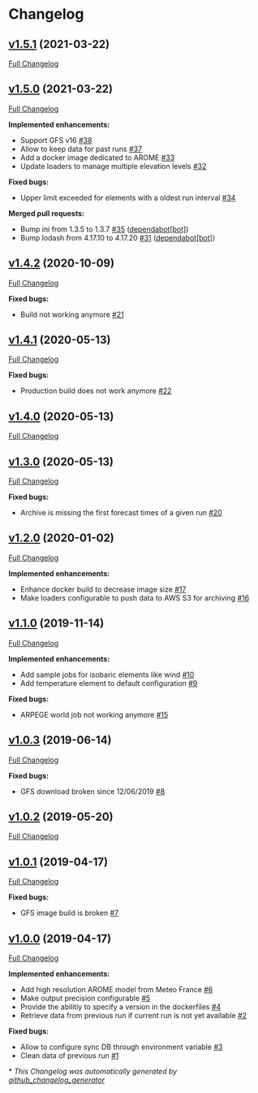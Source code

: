 # Changelog

## [v1.5.1](https://github.com/weacast/weacast-loader/tree/v1.5.1) (2021-03-22)

[Full Changelog](https://github.com/weacast/weacast-loader/compare/v1.5.0...v1.5.1)

## [v1.5.0](https://github.com/weacast/weacast-loader/tree/v1.5.0) (2021-03-22)

[Full Changelog](https://github.com/weacast/weacast-loader/compare/v1.4.2...v1.5.0)

**Implemented enhancements:**

- Support GFS v16 [\#38](https://github.com/weacast/weacast-loader/issues/38)
- Allow to keep data for past runs [\#37](https://github.com/weacast/weacast-loader/issues/37)
- Add a docker image dedicated to AROME [\#33](https://github.com/weacast/weacast-loader/issues/33)
- Update loaders to manage multiple elevation levels [\#32](https://github.com/weacast/weacast-loader/issues/32)

**Fixed bugs:**

- Upper limit exceeded for elements with a oldest run interval [\#34](https://github.com/weacast/weacast-loader/issues/34)

**Merged pull requests:**

- Bump ini from 1.3.5 to 1.3.7 [\#35](https://github.com/weacast/weacast-loader/pull/35) ([dependabot[bot]](https://github.com/apps/dependabot))
- Bump lodash from 4.17.10 to 4.17.20 [\#31](https://github.com/weacast/weacast-loader/pull/31) ([dependabot[bot]](https://github.com/apps/dependabot))

## [v1.4.2](https://github.com/weacast/weacast-loader/tree/v1.4.2) (2020-10-09)

[Full Changelog](https://github.com/weacast/weacast-loader/compare/v1.4.1...v1.4.2)

**Fixed bugs:**

- Build not working anymore [\#21](https://github.com/weacast/weacast-loader/issues/21)

## [v1.4.1](https://github.com/weacast/weacast-loader/tree/v1.4.1) (2020-05-13)

[Full Changelog](https://github.com/weacast/weacast-loader/compare/v1.4.0...v1.4.1)

**Fixed bugs:**

- Production build does not work anymore [\#22](https://github.com/weacast/weacast-loader/issues/22)

## [v1.4.0](https://github.com/weacast/weacast-loader/tree/v1.4.0) (2020-05-13)

[Full Changelog](https://github.com/weacast/weacast-loader/compare/v1.3.0...v1.4.0)

## [v1.3.0](https://github.com/weacast/weacast-loader/tree/v1.3.0) (2020-05-13)

[Full Changelog](https://github.com/weacast/weacast-loader/compare/v1.2.0...v1.3.0)

**Fixed bugs:**

- Archive is missing the first forecast times of a given run [\#20](https://github.com/weacast/weacast-loader/issues/20)

## [v1.2.0](https://github.com/weacast/weacast-loader/tree/v1.2.0) (2020-01-02)

[Full Changelog](https://github.com/weacast/weacast-loader/compare/v1.1.0...v1.2.0)

**Implemented enhancements:**

- Enhance docker build to decrease image size [\#17](https://github.com/weacast/weacast-loader/issues/17)
- Make loaders configurable to push data to AWS S3 for archiving [\#16](https://github.com/weacast/weacast-loader/issues/16)

## [v1.1.0](https://github.com/weacast/weacast-loader/tree/v1.1.0) (2019-11-14)

[Full Changelog](https://github.com/weacast/weacast-loader/compare/v1.0.3...v1.1.0)

**Implemented enhancements:**

- Add sample jobs for isobaric elements like wind [\#10](https://github.com/weacast/weacast-loader/issues/10)
- Add temperature element to default configuration [\#9](https://github.com/weacast/weacast-loader/issues/9)

**Fixed bugs:**

- ARPEGE world job not working anymore [\#15](https://github.com/weacast/weacast-loader/issues/15)

## [v1.0.3](https://github.com/weacast/weacast-loader/tree/v1.0.3) (2019-06-14)

[Full Changelog](https://github.com/weacast/weacast-loader/compare/v1.0.2...v1.0.3)

**Fixed bugs:**

- GFS download broken since 12/06/2019 [\#8](https://github.com/weacast/weacast-loader/issues/8)

## [v1.0.2](https://github.com/weacast/weacast-loader/tree/v1.0.2) (2019-05-20)

[Full Changelog](https://github.com/weacast/weacast-loader/compare/v1.0.1...v1.0.2)

## [v1.0.1](https://github.com/weacast/weacast-loader/tree/v1.0.1) (2019-04-17)

[Full Changelog](https://github.com/weacast/weacast-loader/compare/v1.0.0...v1.0.1)

**Fixed bugs:**

- GFS image build is broken [\#7](https://github.com/weacast/weacast-loader/issues/7)

## [v1.0.0](https://github.com/weacast/weacast-loader/tree/v1.0.0) (2019-04-17)

[Full Changelog](https://github.com/weacast/weacast-loader/compare/dc2e4826ec9e354539f74473ae876e86b5b9c40b...v1.0.0)

**Implemented enhancements:**

- Add high resolution AROME model from Meteo France [\#6](https://github.com/weacast/weacast-loader/issues/6)
- Make output precision configurable [\#5](https://github.com/weacast/weacast-loader/issues/5)
- Provide the abilitiy to specify a version in the dockerfiles [\#4](https://github.com/weacast/weacast-loader/issues/4)
- Retrieve data from previous run if current run is not yet available [\#2](https://github.com/weacast/weacast-loader/issues/2)

**Fixed bugs:**

- Allow to configure sync DB through environment variable [\#3](https://github.com/weacast/weacast-loader/issues/3)
- Clean data of previous run [\#1](https://github.com/weacast/weacast-loader/issues/1)



\* *This Changelog was automatically generated by [github_changelog_generator](https://github.com/skywinder/Github-Changelog-Generator)*